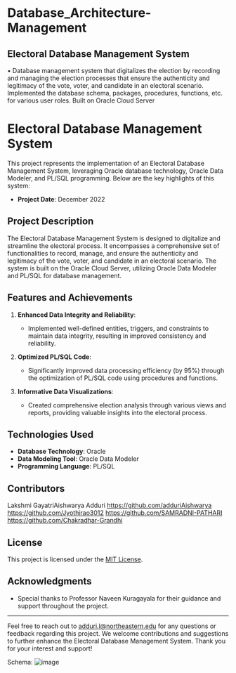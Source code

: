 # Database_Architecture-Management

## Electoral Database Management System 
• Database management system that digitalizes the election by recording and managing the election processes that 
ensure the authenticity and legitimacy of the vote, voter, and candidate in an electoral scenario. Implemented the 
database schema, packages, procedures, functions, etc. for various user roles. Built on Oracle Cloud Server

# Electoral Database Management System

This project represents the implementation of an Electoral Database Management System, leveraging Oracle database technology, Oracle Data Modeler, and PL/SQL programming. Below are the key highlights of this system:

- **Project Date**: December 2022

## Project Description

The Electoral Database Management System is designed to digitalize and streamline the electoral process. It encompasses a comprehensive set of functionalities to record, manage, and ensure the authenticity and legitimacy of the vote, voter, and candidate in an electoral scenario. The system is built on the Oracle Cloud Server, utilizing Oracle Data Modeler and PL/SQL for database management.

## Features and Achievements

1. **Enhanced Data Integrity and Reliability**:
   - Implemented well-defined entities, triggers, and constraints to maintain data integrity, resulting in improved consistency and reliability.

2. **Optimized PL/SQL Code**:
   - Significantly improved data processing efficiency (by 95%) through the optimization of PL/SQL code using procedures and functions.

3. **Informative Data Visualizations**:
   - Created comprehensive election analysis through various views and reports, providing valuable insights into the electoral process.

## Technologies Used

- **Database Technology**: Oracle
- **Data Modeling Tool**: Oracle Data Modeler
- **Programming Language**: PL/SQL


## Contributors
Lakshmi GayatriAishwarya Adduri https://github.com/adduriAishwarya
https://github.com/Jyothirao3012
https://github.com/SAMRADNI-PATHARI
https://github.com/Chakradhar-Grandhi
## License

This project is licensed under the [MIT License](LICENSE.md).

## Acknowledgments

- Special thanks to Professor Naveen Kuragayala for their guidance and support throughout the project.

---

Feel free to reach out to adduri.l@northeastern.edu for any questions or feedback regarding this project. We welcome contributions and suggestions to further enhance the Electoral Database Management System. Thank you for your interest and support!

Schema:
![image](https://github.com/adduriAishwarya/Database_Architecture-Management/assets/114749497/3632c5ae-f1fd-4d34-81c8-6f602e38f0e5)

